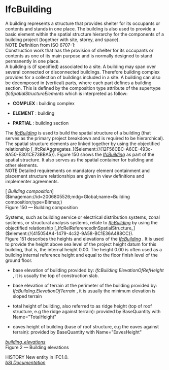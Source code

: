 IfcBuilding
===========
A building represents a structure that provides shelter for its occupants or
contents and stands in one place. The building is also used to provide a basic
element within the spatial structure hierarchy for the components of a
building project (together with site, storey, and space).  
NOTE Definition from ISO 6707-1:  
Construction work that has the provision of shelter for its occupants or
contents as one of its main purpose and is normally designed to stand
permanently in one place.  
A building is (if specified) associated to a site. A building may span over
several connected or disconnected buildings. Therefore building complex
provides for a collection of buildings included in a site. A building can also
be decomposed in (vertical) parts, where each part defines a building section.
This is defined by the composition type attribute of the supertype
_IfcSpatialStructureElements_ which is interpreted as follow:  

  

  * **COMPLEX** : building complex
  

  * **ELEMENT** : building
  

  * **PARTIAL** : building section
  

  
  
The [_IfcBuilding_]($element://{6A41B6BC-5685-455c-84F7-0CBCEAF26389}) is used
to build the spatial structure of a building (that serves as the primary
project breakdown and is required to be hierarchical). The spatial structure
elements are linked together by using the objectified relationship
[_IfcRelAggregates_]($element://{12F56CBC-A6CE-493c-8A50-E301CE73BBA5}).
Figure 150 shows the
[_IfcBuilding_]($element://{6A41B6BC-5685-455c-84F7-0CBCEAF26389}) as part of
the spatial structure. It also serves as the spatial container for building
and other elements.  
NOTE Detailed requirements on mandatory element containment and placement
structure relationships are given in view definitions and implementer
agreements.  
  
[ _Building composition_]($imageman://id=2006805526;mdg=Global;name=Building
composition;type=Bitmap;)  
Figure 150 — Building composition  
  
Systems, such as building service or electrical distribution systems, zonal
systems, or structural analysis systems, relate to
[_IfcBuilding_]($element://{6A41B6BC-5685-455c-84F7-0CBCEAF26389}) by using
the objectified relationship
[_IfcRelReferencedInSpatialStructure_]($element://{415054A4-1479-4c32-9A58-BC1E36A488CC}).  
Figure 151 describes the heights and elevations of the
[_IfcBuilding_]($element://{6A41B6BC-5685-455c-84F7-0CBCEAF26389}) . It is
used to provide the height above sea level of the project height datum for
this building, that is, the internal height 0.00. The height 0.00 is often
used as a building internal reference height and equal to the floor finish
level of the ground floor.  

  

  * base elevation of building provided by: _IfcBuilding.ElevationOfRefHeight_ , it is usually the top of construction slab.
  

  * base elevation of terrain at the perimeter of the building provided by: _IfcBuilding.ElevationOfTerrain_ , it is usually the minimum elevation is sloped terrain
  

  * total height of building, also referred to as ridge height (top of roof structure, e.g the ridge against terrain): provided by BaseQuantity with Name="TotalHeight"
  

  * eaves height of building (base of roof structure, e.g the eaves against terrain): provided by BaseQuantity with Name="EavesHeight"
  

  
  
[
_building_elevations_]($imageman://id=867057645;mdg=Global;name=building_elevations;type=Bitmap;)  
Figure 2 — Building elevations  
  
HISTORY New entity in IFC1.0.  
[ _bSI
Documentation_](https://standards.buildingsmart.org/IFC/DEV/IFC4_2/FINAL/HTML/schema/ifcproductextension/lexical/ifcbuilding.htm)



